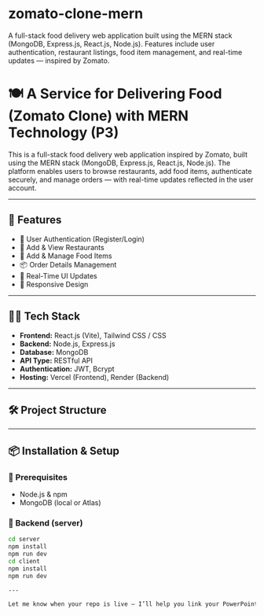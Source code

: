 # zomato-clone-mern
A full-stack food delivery web application built using the MERN stack (MongoDB, Express.js, React.js, Node.js). Features include user authentication, restaurant listings, food item management, and real-time updates — inspired by Zomato.
# 🍽️ A Service for Delivering Food (Zomato Clone) with MERN Technology (P3)

This is a full-stack food delivery web application inspired by Zomato, built using the MERN stack (MongoDB, Express.js, React.js, Node.js). The platform enables users to browse restaurants, add food items, authenticate securely, and manage orders — with real-time updates reflected in the user account.

---

## 🚀 Features

- 🔐 User Authentication (Register/Login)
- 🏬 Add & View Restaurants
- 🍔 Add & Manage Food Items
- 📦 Order Details Management
- 🔁 Real-Time UI Updates
- 📱 Responsive Design

---

## 🧑‍💻 Tech Stack

- **Frontend:** React.js (Vite), Tailwind CSS / CSS
- **Backend:** Node.js, Express.js
- **Database:** MongoDB
- **API Type:** RESTful API
- **Authentication:** JWT, Bcrypt
- **Hosting:** Vercel (Frontend), Render (Backend)

---

## 🛠️ Project Structure


---

## 📦 Installation & Setup

### 📍 Prerequisites
- Node.js & npm
- MongoDB (local or Atlas)

### 🔧 Backend (server)

```bash
cd server
npm install
npm run dev
cd client
npm install
npm run dev

---

Let me know when your repo is live — I’ll help you link your PowerPoint, note, and screenshots too if needed!
